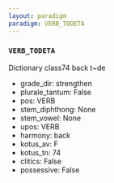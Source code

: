 ```yaml
---
layout: paradigm
paradigm: VERB_TODETA
---
```

### ` VERB_TODETA `

Dictionary class74 back t~de
* grade_dir: strengthen
* plurale_tantum: False
* pos: VERB
* stem_diphthong: None
* stem_vowel: None
* upos: VERB
* harmony: back
* kotus_av: F
* kotus_tn: 74
* clitics: False
* possessive: False
